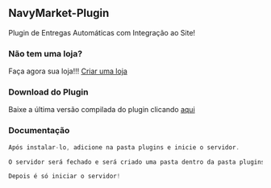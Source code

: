 ## NavyMarket-Plugin

Plugin de Entregas Automáticas com Integração ao Site!


### Não tem uma loja?

Faça agora sua loja!!! <a href="https://navymarket.com.br" target="_blank">Criar uma loja</a>

### Download do Plugin

Baixe a última versão compilada do plugin clicando [aqui](https://github.com/NavyMarket/DiscordJDA/raw/main/DiscordAPI.jar)

### Documentação

```java
Após instalar-lo, adicione na pasta plugins e inicie o servidor.
```

```java
O servidor será fechado e será criado uma pasta dentro da pasta plugins, chamada NavyMarket, abra a config.yml, e adicione o token do servidor, que você consegue em nosso painel.
```

```java
Depois é só iniciar o servidor!
```
